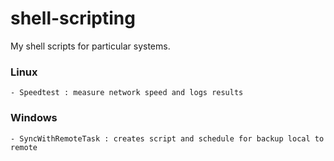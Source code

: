 # shell-scripting
My shell scripts for particular systems.

### Linux
    - Speedtest : measure network speed and logs results

### Windows
    - SyncWithRemoteTask : creates script and schedule for backup local to remote


